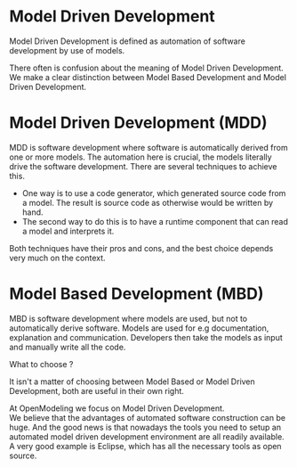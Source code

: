 # Model Driven Development

Model Driven Development is defined as automation of software development by use of models.

There often is confusion about the meaning of Model Driven Development.
We make a clear distinction between Model Based Development and Model Driven Development.

# Model Driven Development (MDD)

MDD is software development where software is automatically derived from one or more models.
The automation here is crucial,  the models literally drive the software development.
There are several techniques to achieve this.

* One way is to use a code generator,  which generated source code from a model. The result is source code as otherwise would be written by hand.
* The second way to do this is to have a runtime component that can read a model and interprets it.

Both techniques have their pros and cons, and the best choice depends very much on the context.

# Model Based Development (MBD)

MBD is software development where models are used, but not to automatically derive software.
Models are used for e.g documentation,  explanation and communication. Developers then take the
models as input and manually write all the code.

What to choose ?

It isn't a matter of choosing between Model Based or Model Driven Development,  both are useful in their own right.

At OpenModeling we focus on Model Driven Development.  
We believe that the advantages of automated software construction can be huge. And the good news is that nowadays
the tools you need to setup an automated model driven development environment are all readily available.  A very good example is Eclipse,  which has all the necessary tools as open source.
